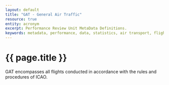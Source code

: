 ```yaml
---
layout: default
title: "GAT - General Air Traffic"
resource: true
entity: acronym
excerpt: Performance Review Unit MetaData Definitions.
keywords: metadata, performance, data, statistics, air transport, flights, europe, delay, safety
---
```

# {{ page.title }}

GAT encompasses all flights conducted in accordance with the rules
and procedures of ICAO.